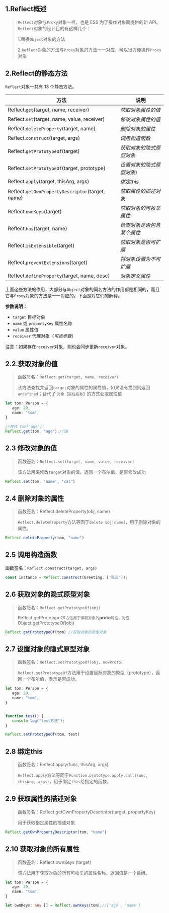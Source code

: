 

## 1.Reflect概述

> `Reflect`对象与`Proxy`对象一样，也是 ES6 为了操作对象而提供的新 API。`Reflect`对象的设计目的有这样几个：
>
> 1.替换`Object`对象的方法 
>
> 2.`Reflect`对象的方法与`Proxy`对象的方法一一对应，可以很方便操作`Proxy`对象

## 2.Reflect的静态方法

`Reflect`对象一共有 13 个静态方法。

| 方法                                             | 说明                       |
| ------------------------------------------------ | -------------------------- |
| Reflect.`get`(target, name, receiver)            | *获取对象属性的值*         |
| Reflect.`set`(target, name, value, receiver)     | *修改对象属性的值*         |
| Reflect.`deleteProperty`(target, name)           | *删除对象的属性*           |
| Reflect.`construct`(target, args)                | *调用构造函数*             |
| Reflect.`getPrototypeOf`(target)                 | *获取对象的隐式原型对象*   |
| Reflect.`setPrototypeOf`(target, prototype)      | *设置对象的隐式原型对象*)  |
| Reflect.`apply`(target, thisArg, args)           | *绑定this*                 |
| Reflect.`getOwnPropertyDescriptor`(target, name) | *获取属性的描述对象*       |
| Reflect.`ownKeys`(target)                        | *获取对象的可枚举属性*     |
| Reflect.`has`(target, name)                      | *检查对象是否包含某个属性* |
| Reflect.`isExtensible`(target)                   | *获取对象是否可扩展*       |
| Reflect.`preventExtensions`(target)              | *将对象设置为不可扩展*     |
| Reflect.`defineProperty`(target, name, desc)     | *对象定义属性*             |

上面这些方法的作用，大部分与`Object`对象的同名方法的作用都是相同的，而且它与`Proxy`对象的方法是一一对应的。下面是对它们的解释。

**参数说明：**

- `target` 目标对象
- `name` 或 `propertyKey` 属性名称
- `value` 属性值
- `receiver` 代理对象（*可选参数*） 

注意：如果存在`receiver`对象，则也会同步更新`receiver`对象。



## 2.2.获取对象的值 

> 函数签名：`Reflect.get(target, name, receiver)`
>
> 该方法查找并返回`target`对象的属性的属性值，如果没有找到则返回`undefined`；替代了 `对象【属性名称】`的方式获取属性值

```ts
let tom: Person = {
   age: 20,
   name: "tom",
}

//替代 tom['age']
Reflect.get(tom, "age");//20
```

## 2.3 修改对象的值  

> 函数签名：`Reflect.set(target, name, value, receiver)`
>
> 该方法用来修改`target`对象的值。返回一个布尔值，是否修改成功

```ts
Reflect.set(tom, 'name', "cat")
```

## 2.4 删除对象的属性 

> 函数签名：Reflect.deleteProperty(obj, name)
>
> `Reflect.deleteProperty`方法等同于`delete obj[name]`，用于删除对象的属性。

```ts
Reflect.deleteProperty(tom, "name")
```

## 2.5 调用构造函数 

函数签名：`Reflect.construct(target, args)`  

```ts
const instance = Reflect.construct(Greeting, ['张三']);
```

## 2.6 获取对象的隐式原型对象 

> 函数签名：`Reflect.getPrototypeOf(obj)`
>
> Reflect.getPrototypeOf`方法用于读取对象的`__proto__`属性，对应`Object.getPrototypeOf(obj)

```ts
Reflect.getPrototypeOf(tom) //获取对象的原型对象
```

## 2.7 设置对象的隐式原型对象 

> 函数签名：`Reflect.setPrototypeOf(obj, newProto)`
>
> `Reflect.setPrototypeOf`方法用于设置目标对象的原型（prototype），返回一个布尔值，表示是否成功。

```ts
let tom: Person = {
   age: 20,
   name: "tom",
}


function test() {
   console.log("test方法");
}

Reflect.setPrototypeOf(tom, test)
```

## 2.8 绑定this 

> 函数签名：Reflect.apply(func, thisArg, args)
>
> `Reflect.apply`方法等同于`Function.prototype.apply.call(func, thisArg, args)`，用于绑定`this`给指定的函数。

## 2.9 获取属性的描述对象

> 函数签名：Reflect.getOwnPropertyDescriptor(target, propertyKey)
>
> 用于获取指定属性的描述对象

```ts
Reflect.getOwnPropertyDescriptor(tom, "name")
```

## 2.10 获取对象的所有属性 

> 函数签名：Reflect.ownKeys (target)
>
> 该方法用于获取对象的所有可枚举的属性名称，返回值是一个数组。

```ts
let tom: Person = {
   age: 20,
   name: "tom",
}

let ownKeys: any [] = Reflect.ownKeys(tom);//['age', 'name']
```